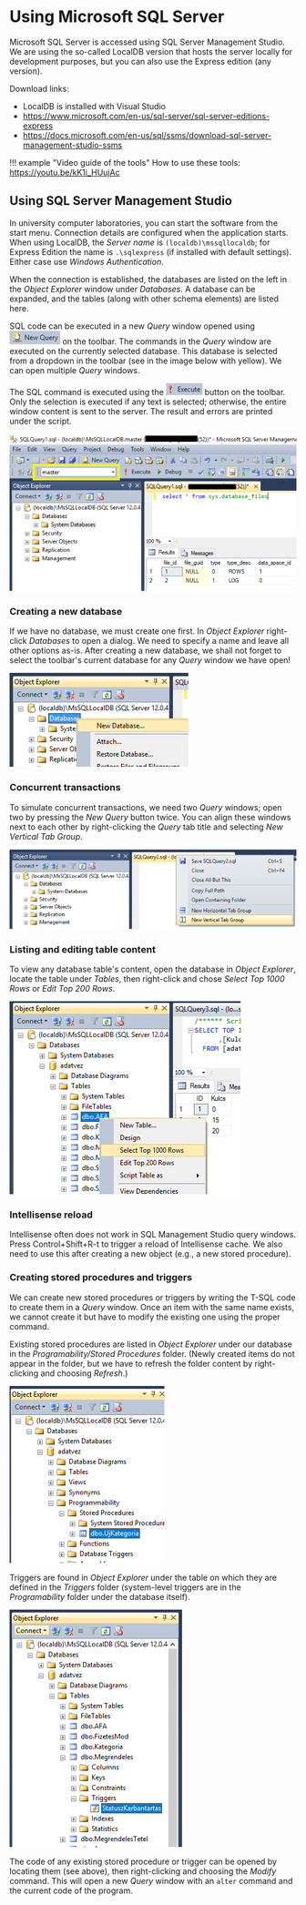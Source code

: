 # Using Microsoft SQL Server

Microsoft SQL Server is accessed using SQL Server Management Studio. We are using the so-called LocalDB version that hosts the server locally for development purposes, but you can also use the Express edition (any version).

Download links:

- LocalDB is installed with Visual Studio
- <https://www.microsoft.com/en-us/sql-server/sql-server-editions-express>
- <https://docs.microsoft.com/en-us/sql/ssms/download-sql-server-management-studio-ssms>

!!! example "Video guide of the tools"
    How to use these tools: <https://youtu.be/kK1i_HUujAc>

## Using SQL Server Management Studio

In university computer laboratories, you can start the software from the start menu. Connection details are configured when the application starts. When using LocalDB, the _Server name_ is `(localdb)\mssqllocaldb`; for Express Edition the name is `.\sqlexpress` (if installed with default settings). Either case use _Windows Authentication_.

When the connection is established, the databases are listed on the left in the _Object Explorer_ window under _Databases_. A database can be expanded, and the tables (along with other schema elements) are listed here.

SQL code can be executed in a new _Query_ window opened using ![New query button](./images/new-query-button.png) on the toolbar. The commands in the _Query_ window are executed on the currently selected database. This database is selected from a dropdown in the toolbar (see in the image below with yellow). We can open multiple _Query_ windows.

The SQL command is executed using the ![Execute button](./images/execute-button.png) button on the toolbar. Only the selection is executed if any text is selected; otherwise, the entire window content is sent to the server. The result and errors are printed under the script.

![SQL Server Management Studio](./images/object-explorer-db-query.png)

### Creating a new database

If we have no database, we must create one first. In _Object Explorer_ right-click _Databases_ to open a dialog. We need to specify a name and leave all other options as-is. After creating a new database, we shall not forget to select the toolbar's current database for any _Query_ window we have open!

![Create new database](./images/uj-adatbazis.png)

### Concurrent transactions

To simulate concurrent transactions, we need two _Query_ windows; open two by pressing the _New Query_ button twice. You can align these windows next to each other by right-clicking the _Query_ tab title and selecting _New Vertical Tab Group_.

![Query windows next to each other](./images/query-window-tab-group.png)

### Listing and editing table content

To view any database table's content, open the database in _Object Explorer_, locate the table under _Tables_, then right-click and chose _Select Top 1000 Rows_ or _Edit Top 200 Rows_.

![View table content](./images/select-top-1000.png)

### Intellisense reload

Intellisense often does not work in SQL Management Studio query windows. Press Control+Shift+R-t to trigger a reload of Intellisense cache. We also need to use this after creating a new object (e.g., a new stored procedure).

### Creating stored procedures and triggers

We can create new stored procedures or triggers by writing the T-SQL code to create them in a _Query_ window. Once an item with the same name exists, we cannot create it but have to modify the existing one using the proper command.

Existing stored procedures are listed in _Object Explorer_ under our database in the _Programability/Stored Procedures_ folder. (Newly created items do not appear in the folder, but we have to refresh the folder content by right-clicking and choosing _Refresh_.)

![Stored procedures](./images/tarolt-eljaras.png)

Triggers are found in _Object Explorer_ under the table on which they are defined in the _Triggers_ folder (system-level triggers are in the _Programability_ folder under the database itself).

![Trigger](./images/trigger.png)

The code of any existing stored procedure or trigger can be opened by locating them (see above), then right-clicking and choosing the _Modify_ command. This will open a new _Query_ window with an `alter` command and the current code of the program.
